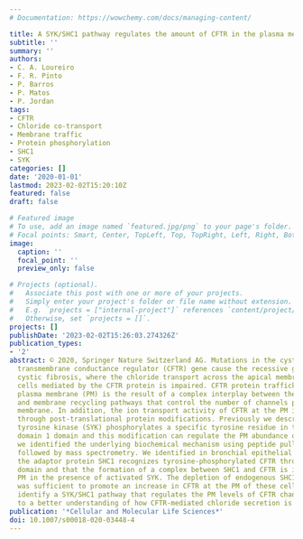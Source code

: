 ```yaml
---
# Documentation: https://wowchemy.com/docs/managing-content/

title: A SYK/SHC1 pathway regulates the amount of CFTR in the plasma membrane
subtitle: ''
summary: ''
authors:
- C. A. Loureiro
- F. R. Pinto
- P. Barros
- P. Matos
- P. Jordan
tags:
- CFTR
- Chloride co-transport
- Membrane traffic
- Protein phosphorylation
- SHC1
- SYK
categories: []
date: '2020-01-01'
lastmod: 2023-02-02T15:20:10Z
featured: false
draft: false

# Featured image
# To use, add an image named `featured.jpg/png` to your page's folder.
# Focal points: Smart, Center, TopLeft, Top, TopRight, Left, Right, BottomLeft, Bottom, BottomRight.
image:
  caption: ''
  focal_point: ''
  preview_only: false

# Projects (optional).
#   Associate this post with one or more of your projects.
#   Simply enter your project's folder or file name without extension.
#   E.g. `projects = ["internal-project"]` references `content/project/deep-learning/index.md`.
#   Otherwise, set `projects = []`.
projects: []
publishDate: '2023-02-02T15:26:03.274326Z'
publication_types:
- '2'
abstract: © 2020, Springer Nature Switzerland AG. Mutations in the cystic fibrosis
  transmembrane conductance regulator (CFTR) gene cause the recessive genetic disease
  cystic fibrosis, where the chloride transport across the apical membrane of epithelial
  cells mediated by the CFTR protein is impaired. CFTR protein trafficking to the
  plasma membrane (PM) is the result of a complex interplay between the secretory
  and membrane recycling pathways that control the number of channels present at the
  membrane. In addition, the ion transport activity of CFTR at the PM is modulated
  through post-translational protein modifications. Previously we described that spleen
  tyrosine kinase (SYK) phosphorylates a specific tyrosine residue in the nucleotide-binding
  domain 1 domain and this modification can regulate the PM abundance of CFTR. Here
  we identified the underlying biochemical mechanism using peptide pull-down assays
  followed by mass spectrometry. We identified in bronchial epithelial cells that
  the adaptor protein SHC1 recognizes tyrosine-phosphorylated CFTR through its phosphotyrosine-binding
  domain and that the formation of a complex between SHC1 and CFTR is induced at the
  PM in the presence of activated SYK. The depletion of endogenous SHC1 expression
  was sufficient to promote an increase in CFTR at the PM of these cells. The results
  identify a SYK/SHC1 pathway that regulates the PM levels of CFTR channels, contributing
  to a better understanding of how CFTR-mediated chloride secretion is regulated.
publication: '*Cellular and Molecular Life Sciences*'
doi: 10.1007/s00018-020-03448-4
---
```

